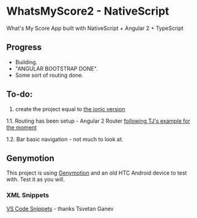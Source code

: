 # WhatsMyScore2 - NativeScript
What's My Score App built with NativeScript + Angular 2 + TypeScript 

## Progress
- Building. 
- "ANGULAR BOOTSTRAP DONE".
- Some sort of routing done. 

## To-do: 
1. create the project equal to  [the ionic version](https://github.com/matt4446/WhatsMyScore2-Ionic2) 

1.1. Routing has been setup - Angular 2 Router [following TJ's example for the moment](https://github.com/NativeScript/sample-Groceries/tree/710de30fdfe8640cabb489fb64ac02c1af894926)

1.2. Bar basic navigation - not much to look at.

## Genymotion
This project is using [Genymotion](https://www.genymotion.com/#!/) and an old HTC Android device to test with. Test it as you will. 

  
### XML Snippets
[VS Code Snippets](https://marketplace.visualstudio.com/items/tsvetan-ganev.nativescript-xml-snippets) - thanks Tsvetan Ganev
